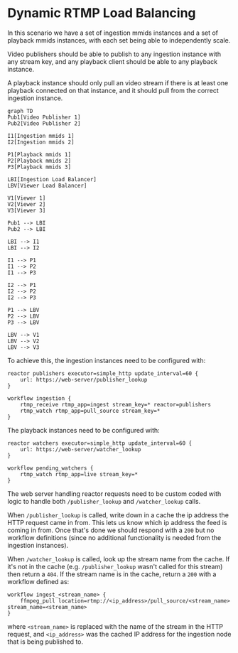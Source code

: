 # Dynamic RTMP Load Balancing

In this scenario we have a set of ingestion mmids instances and a set of playback mmids instances, with each set being able to independently scale.

Video publishers should be able to publish to any ingestion instance with any stream key, and any playback client should be able to any playback instance.

A playback instance should only pull an video stream if there is at least one playback connected on that instance, and it should pull from the correct ingestion instance.

```mermaid
graph TD
Pub1[Video Publisher 1]
Pub2[Video Publisher 2]

I1[Ingestion mmids 1]
I2[Ingestion mmids 2]

P1[Playback mmids 1]
P2[Playback mmids 2]
P3[Playback mmids 3]

LBI[Ingestion Load Balancer]
LBV[Viewer Load Balancer]

V1[Viewer 1]
V2[Viewer 2]
V3[Viewer 3]

Pub1 --> LBI
Pub2 --> LBI

LBI --> I1
LBI --> I2

I1 --> P1
I1 --> P2
I1 --> P3

I2 --> P1
I2 --> P2
I2 --> P3

P1 --> LBV
P2 --> LBV
P3 --> LBV

LBV --> V1
LBV --> V2
LBV --> V3
```

To achieve this, the ingestion instances need to be configured with:

```
reactor publishers executor=simple_http update_interval=60 {
    url: https://web-server/publisher_lookup
}

workflow ingestion {
    rtmp_receive rtmp_app=ingest stream_key=* reactor=publishers
    rtmp_watch rtmp_app=pull_source stream_key=*
}
```

The playback instances need to be configured with:

```
reactor watchers executor=simple_http update_interval=60 {
    url: https://web-server/watcher_lookup
}

workflow pending_watchers {
    rtmp_watch rtmp_app=live stream_key=*
}
```

The web server handling reactor requests need to be custom coded with logic to handle both `/publisher_lookup` and `/watcher_lookup` calls.

When `/publisher_lookup` is called, write down in a cache the ip address the HTTP request came in from.  This lets us know which ip address the feed is coming in from.  Once that's done we should respond with a `200` but no workflow definitions (since no additional functionality is needed from the ingestion instances).

When `/watcher_lookup` is called, look up the stream name from the cache.  If it's not in the cache (e.g. `/publisher_lookup` wasn't called for this stream) then return a `404`.  If the stream name is in the cache, return a `200` with a workflow defined as:

```
workflow ingest_<stream_name> {
    ffmpeg_pull location=rtmp://<ip_address>/pull_source/<stream_name> stream_name=<stream_name>
}
```

where `<stream_name>` is replaced with the name of the stream in the HTTP request, and `<ip_address>` was the cached IP address for the ingestion node that is being published to.


